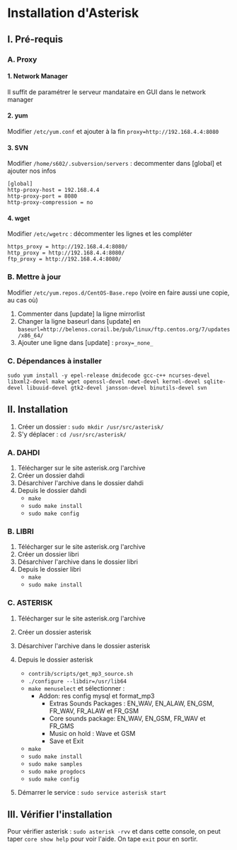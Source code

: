 # Installation d'Asterisk

## I. Pré-requis

### A. Proxy

#### 1. Network Manager

Il suffit de paramétrer le serveur mandataire en GUI dans le network manager

#### 2. yum

Modifier `/etc/yum.conf` et ajouter à la fin `proxy=http://192.168.4.4:8080`

#### 3. SVN

Modifier `/home/s602/.subversion/servers` : decommenter dans [global] et ajouter nos infos
```
[global]
http-proxy-host = 192.168.4.4
http-proxy-port = 8080
http-proxy-compression = no
```

#### 4. wget

Modifier `/etc/wgetrc` : décommenter les lignes et les compléter
```
https_proxy = http://192.168.4.4:8080/
http_proxy = http://192.168.4.4:8080/
ftp_proxy = http://192.168.4.4:8080/
```

### B. Mettre à jour

Modifier `/etc/yum.repos.d/CentOS-Base.repo` (voire en faire aussi une copie, au cas où)

1. Commenter dans [update] la ligne mirrorlist
2. Changer la ligne baseurl dans [update] en `baseurl=http://belenos.corail.be/pub/linux/ftp.centos.org/7/updates/x86_64/`
3. Ajouter une ligne dans [update] : `proxy=_none_`


### C. Dépendances à installer

```
sudo yum install -y epel-release dmidecode gcc-c++ ncurses-devel libxml2-devel make wget openssl-devel newt-devel kernel-devel sqlite-devel libuuid-devel gtk2-devel jansson-devel binutils-devel svn
```

## II. Installation

1. Créer un dossier : `sudo mkdir /usr/src/asterisk/`
2. S'y déplacer : `cd /usr/src/asterisk/`

### A. DAHDI

1. Télécharger sur le site asterisk.org l'archive
2. Créer un dossier dahdi
3. Désarchiver l'archive dans le dossier dahdi
4. Depuis le dossier dahdi
    * `make`
    * `sudo make install`
    * `sudo make config`

### B. LIBRI

1. Télécharger sur le site asterisk.org l'archive
2. Créer un dossier libri
3. Désarchiver l'archive dans le dossier libri
4. Depuis le dossier libri
    * `make`
    * `sudo make install`

### C. ASTERISK

1. Télécharger sur le site asterisk.org l'archive
2. Créer un dossier asterisk
3. Désarchiver l'archive dans le dossier asterisk
4. Depuis le dossier asterisk
	  * `contrib/scripts/get_mp3_source.sh`
    * `./configure --libdir=/usr/lib64`
    * `make menuselect` et sélectionner :
        - Addon: res config mysql et format_mp3
		    - Extras Sounds Packages : EN_WAV, EN_ALAW, EN_GSM, FR_WAV, FR_ALAW et FR_GSM
		    - Core sounds package: EN_WAV, EN_GSM, FR_WAV et FR_GMS
		    - Music on hold : Wave et GSM
	      - Save et Exit
    * `make`
    * `sudo make install`
    * `sudo make samples`
    * `sudo make progdocs`
    * `sudo make config`

4. Démarrer le service : `sudo service asterisk start`

## III. Vérifier l'installation

Pour vérifier asterisk : `sudo asterisk -rvv` et dans cette console, on peut taper `core show help` pour voir l'aide. On tape `exit` pour en sortir.
